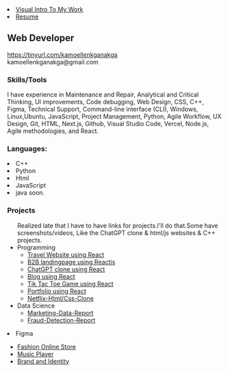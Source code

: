 <!DOCTYPE html>
<html lang="en">
<head>
  <meta charset="UTF-8">
  <meta name="viewport" content="width=device-width, initial-scale=1.0">
  
</head>
<body>
  <li>
  <a href="https://www.figma.com/proto/93X3VYg5IJeO4JdnbzFoSV/Portfolio?type=design&node-id=55-293&t=6WrTOCeidOaRavj1-1&scaling=scale-down&page-id=0%3A1&starting-point-node-id=55%3A293&show-proto-sidebar=1&mode=design">Visual Intro To My Work</a>
  </li>
  <li>
  <a href="https://docs.google.com/document/d/15OorzpZTJ90-YzdfiPBnQVNF6nhbnVFjfkPD3jeXwT0/edit?usp=sharing" class="resume-button">Resume</a>
   </li>
  <h2>Web Developer</h2>
  <a href="https://tinyurl.com/kamoellenkganakga">https://tinyurl.com/kamoellenkganakga</a><br>
  kamoellenkganakga@gmail.com</p>
   <h3>Skills/Tools</h3>
<div>
I have experience in Maintenance and Repair, Analytical and Critical Thinking, UI improvements, Code debugging, Web Design, CSS, C++, Figma, Technical Support, Command-line interface (CLI), Windows, Linux,Ubuntu, JavaScript, Project Management, Python, Agile Workflow, UX Design, Git, HTML, Next.js, Github, Visual Studio Code, Vercel, Node.js, Agile methodologies, and React.
</div> 
  <div>
  <h3>Languages:</h3>
   <li>C++</li>
   <li>Python</li>
   <li>Html</li>
   <li>JavaScript</li>
  <li>java soon.</li>
</div> 
  <h3>Projects</h3>
<ul>
Realized late that I have to have links for projects.I'll do that.Some have screenshots/videos, Like the ChatGPT clone & html/js websites & C++ projects.
  <li>Programming
    <ul>
      <li><a href="https://tinyurl.com/travel2southafrica">Travel Website using React</a></li>
      <li><a href="https://tinyurl.com/B2Blandingpage">B2B landingpage using Reactjs</a></li>
     <li><a href="https://github.com/KamoEllen/ChatGPT-clone-part-2-js-ai-">ChatGPT clone using React</a></li>
      <li><a href="https://ornate-mousse-194f6f.netlify.app/">Blog using React</a></li>
      <li><a href="https://bucolic-daffodil-90aaeb.netlify.app/">Tik Tac Toe Game using React</a></li>
      <li><a href="https://tinyurl.com/kamoellenkganakga">Portfolio using React</a></li>
       <li><a href="https://github.com/KamoEllen/netflix-html-css">Netflix-Html/Css-Clone</a></li>
    </ul>
  </li>
  <li>Data Science
    <ul>
      <li><a href="https://github.com/KamoEllen/Marketing-Data-Report">Marketing-Data-Report</a></li>
      <li><a href="https://github.com/KamoEllen/Fraud-Detection-Report">Fraud-Detection-Report</a></li>
    </ul>
  </li>
</ul>
  <li>Figma</li>
   <ul>

  <li>
    <a href="https://www.figma.com/proto/JZ7hPdJy2bGGEPKWH6HcQh/Fashion-Store?type=design&node-id=1-466&t=WMRKBHUy7gAmYBNf-1&scaling=scale-down-width&page-id=0%3A1&mode=design">Fashion Online Store</a>
  </li>
     <li>
       <a href="https://www.figma.com/proto/emoa5fWGk1R3IxKpGn6EvG/Music-Player-Design?type=design&node-id=1-1496&t=f2Yf7lyFfkmlfpY2-1&scaling=scale-down&page-id=0%3A1&mode=design">Music Player</a>
       </li>
    <li>
      <a href="https://www.figma.com/proto/CMEnLXLp6xUE7FA5atMaw5/Brand-and-Identity?type=design&node-id=39-81&t=km4DWj9uu7RMKUbV-1&scaling=scale-down&page-id=0%3A1&mode=design">Brand and Identity</a>
    </li>
       
